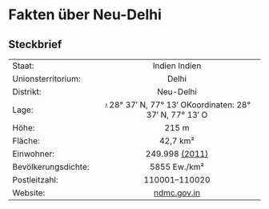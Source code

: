 # Fakten über Neu-Delhi

## Steckbrief

|                       |                                                                                                                                                    |
| -------------         | :-----:                                                                                                                                       |
| Staat:                | Indien Indien                                                                                                                                 |
| Unionsterritorium:    | Delhi                                                                                                                                         |
| Distrikt:             | Neu-Delhi                                                                                                                                     |
| Lage:                 | ♁28° 37′ N, 77° 13′ OKoordinaten: 28° 37′ N, 77° 13′ O |  | OSM |[Google Maps](?url=https://www.google.de/maps?ll=28.62,77.217222&z=11&t=h&q=28.62,77.217222) |
| Höhe:                 | 215 m                                                                                                                                         |
| Fläche:               | 42,7 km²                                                                                                                                      |
| Einwohner:            | 249.998 [(2011)](?url=https://www.censusindia.gov.in/2011-prov-results/paper2/data_files/India2/Table_2_PR_Cities_1Lakh_and_Above.pdf)             |
| Bevölkerungsdichte:   | 5855 Ew./km²                                                                                                                                  |
| Postleitzahl:         | 110001–110020                                                                                                                                 |
| Website:              | [ndmc.gov.in](?url=https://www.ndmc.gov.in/)                                                                                                       |
